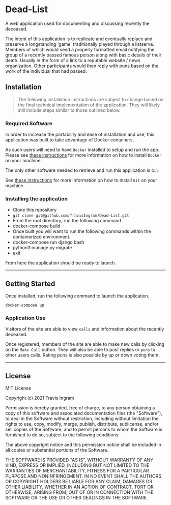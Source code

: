 # Dead-List
A web application used for documenting and discussing recently the deceased.

The intent of this application is to replicate and eventually replace and preserve a longstanding 'game' traditionally played through a listserve.  Members of which would send a properly formatted email notifying the group of a recently passed famous person along with basic details of their death.  Usually in the form of a link to a reputable website / news organization.  Other participants would then reply with puns based on the work of the individual that had passed.

## Installation

> The following installation instructions are subject to change based on the final technical implementation of the application.  They will likely still include steps similar to those outlined below.

### Required Software
In order to increase the portability and ease of installation and use, this application was built to take advantage of Docker containers.

As such users will need to have `Docker` installed to setup and run the app.
Please see [these instructions](https://docs.docker.com/desktop/) for more information on how to install `Docker` on your machine.

The only other software needed to retrieve and run this application is `Git`.

See [these instructions](https://git-scm.com/book/en/v2/Getting-Started-Installing-Git) for more information on how to install `Git` on your machine.

### Installing the application

* Clone this repository
 * `git clone git@github.com:TravisIngram/Dead-List.git`
* From the root directory, run the following command
 * docker-compose build
* Once built you will want to run the following commands within the containerized environment.
 * docker-compose run django bash
 * python3 manage.py migrate
 * exit

From here the application should be ready to launch.

----

## Getting Started

Once installed, run the following command to launch the application.

`docker-compose up`

### Application Use

Visitors of the site are able to view `calls` and information about the recently deceased.

Once registered, members of the site are able to make new calls by clicking on the `Make Call` button.  They will also be able to post replies or `puns` to other users calls.  Rating puns is also possible by up or down voting them.

----

## License

MIT License

Copyright (c) 2021 Travis Ingram

Permission is hereby granted, free of charge, to any person obtaining a copy
of this software and associated documentation files (the "Software"), to deal
in the Software without restriction, including without limitation the rights
to use, copy, modify, merge, publish, distribute, sublicense, and/or sell
copies of the Software, and to permit persons to whom the Software is
furnished to do so, subject to the following conditions:

The above copyright notice and this permission notice shall be included in all
copies or substantial portions of the Software.

THE SOFTWARE IS PROVIDED "AS IS", WITHOUT WARRANTY OF ANY KIND, EXPRESS OR
IMPLIED, INCLUDING BUT NOT LIMITED TO THE WARRANTIES OF MERCHANTABILITY,
FITNESS FOR A PARTICULAR PURPOSE AND NONINFRINGEMENT. IN NO EVENT SHALL THE
AUTHORS OR COPYRIGHT HOLDERS BE LIABLE FOR ANY CLAIM, DAMAGES OR OTHER
LIABILITY, WHETHER IN AN ACTION OF CONTRACT, TORT OR OTHERWISE, ARISING FROM,
OUT OF OR IN CONNECTION WITH THE SOFTWARE OR THE USE OR OTHER DEALINGS IN THE
SOFTWARE.